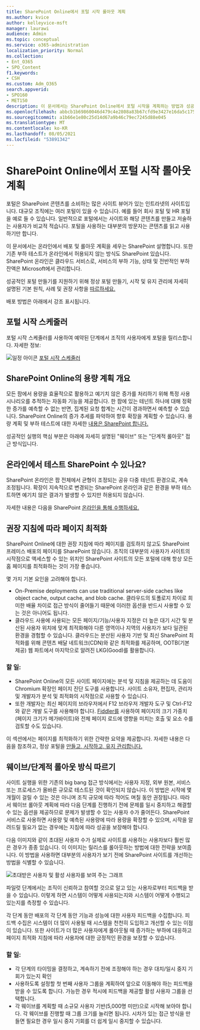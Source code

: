 ```yaml
---
title: SharePoint Online에서 포털 시작 롤아웃 계획
ms.author: kvice
author: kelleyvice-msft
manager: laurawi
audience: Admin
ms.topic: conceptual
ms.service: o365-administration
localization_priority: Normal
ms.collection:
- Ent_O365
- SPO_Content
f1.keywords:
- CSH
ms.custom: Adm_O365
search.appverid:
- SPO160
- MET150
description: 이 문서에서는 SharePoint Online에서 포털 시작을 계획하는 방법과 성공적인 실행을 위해 취할 단계에 대해 설명합니다.
ms.openlocfilehash: abbcb1b69860046d479c4e2808a83b67cfd9e3427e16da5c175ee37cda36a4f2
ms.sourcegitcommit: a1b66e1e80c25d14d67a9b46c79ec7245d88e045
ms.translationtype: MT
ms.contentlocale: ko-KR
ms.lasthandoff: 08/05/2021
ms.locfileid: "53891342"
---
```

# <a name="planning-your-portal-launch-roll-out-plan-in-sharepoint-online"></a>SharePoint Online에서 포털 시작 롤아웃 계획

포털은 SharePoint 콘텐츠를 소비하는 많은 사이트 뷰어가 있는 인트라넷의 사이트입니다. 대규모 조직에는 여러 포털이 있을 수 있습니다. 예를 들어 회사 포털 및 HR 포털을 예로 들 수 있습니다. 일반적으로 포털에서는 사이트와 해당 콘텐츠를 만들고 저술하는 사용자가 비교적 적습니다. 포털을 사용하는 대부분의 방문자는 콘텐츠를 읽고 사용하기만 합니다.

이 문서에서는 온라인에서 배포 및 롤아웃 계획을 세우는 SharePoint 설명합니다. 또한 기존 부하 테스트가 온라인에서 허용되지 않는 방식도 SharePoint 있습니다. SharePoint 온라인은 클라우드 서비스로, 서비스의 부하 기능, 상태 및 전반적인 부하 잔액은 Microsoft에서 관리합니다.

성공적인 포털 만들기를 지원하기 위해 정상 포털 만들기, 시작 및 유지 관리에 자세히 설명된 기본 원칙, 사례 및 권장 사항을 [따르하세요.](/sharepoint/portal-health) 

배포 방법은 아래에서 강조 표시됩니다.

## <a name="portal-launch-scheduler"></a>포털 시작 스케줄러

포털 시작 스케줄러를 사용하여 예약된 단계에서 조직의 사용자에게 포털을 릴리스합니다. 자세한 정보: 

![일정 아이콘](https://docs.microsoft.com/Office/media/icons/calendar.png "포털 시작 스케줄러")  [포털 시작 스케줄러](https://docs.microsoft.com/microsoft-365/enterprise/portallaunchscheduler)



## <a name="overview-of-capacity-planning-in-sharepoint-online"></a>SharePoint Online의 용량 계획 개요
모든 팜에서 용량을 효율적으로 활용하고 예기치 않은 증가를 처리하기 위해 특정 사용 시나리오를 추적하는 자동화 기능을 제공합니다. 한 팜에 있는 테넌트 하나에 대해 정확한 증가를 예측할 수 없는 반면, 집계된 요청 합계는 시간이 경과하면서 예측할 수 있습니다. SharePoint Online의 증가 추세를 파악하여 향후 확장을 계획할 수 있습니다. 용량 계획 및 부하 테스트에 대한 자세한 [내용은 SharePoint 합니다.](capacity-planning-and-load-testing-sharepoint-online.md)

성공적인 실행의 핵심 부분은 아래에 자세히 설명된 "웨이브" 또는 "단계적 롤아웃" 접근 방식입니다. 

## <a name="can-i-load-test-sharepoint-online"></a>온라인에서 테스트 SharePoint 수 있나요?
SharePoint 온라인은 팜 전체에서 균형이 조정되는 공유 다중 테넌트 환경으로, 계속 조정됩니다. 확장이 지속적으로 변경되는 SharePoint 온라인과 같은 환경을 부하 테스트하면 예기치 않은 결과가 발생할 수 있지만 허용되지 않습니다. 

자세한 내용은 다음을 SharePoint [온라인을 통해 수행하세요.](capacity-planning-and-load-testing-sharepoint-online.md)

## <a name="optimize-pages-by-following-recommended-guidelines"></a>권장 지침에 따라 페이지 최적화
SharePoint Online에 대한 권장 지침에 따라 페이지를 검토하지 않고도 SharePoint 프레미스 배포의 페이지를 SharePoint 않습니다. 조직의 대부분의 사용자가 사이트의 시작점으로 액세스할 수 있는 위치인 SharePoint 사이트의 모든 포털에 대해 항상 모든 홈 페이지를 최적화하는 것이 가장 좋습니다.

몇 가지 기본 요인을 고려해야 합니다.
- On-Premise deployments can use traditional server-side caches like object cache, output cache, and blob cache. 클라우드의 토폴로지 차이로 희미한 배율 차이로 접근 방식이 줄어들기 때문에 이러한 옵션을 반드시 사용할 수 있는 것은 아니어도 됩니다.
- 클라우드 사용에 사용되는 모든 페이지/기능/사용자 지정은 더 높은 대기 시간 및 분산된 사용자 위치에 맞게 최적화해야 다른 영역이나 지역의 사용자가 보다 일관된 환경을 경험할 수 있습니다. 클라우드는 분산된 사용자 기반 및 최신 SharePoint 최적화를 위해 콘텐츠 배달 네트워크(CDN)와 같은 최적화를 제공하며, OOTB(기본 제공) 웹 파트에서 마지막으로 알려진 LKG(Good)를 활용합니다.

### <a name="what-to-do"></a>할 일:
 - SharePoint Online의 모든 사이트 페이지에는 [](./page-diagnostics-for-spo.md)분석 및 지침을 제공하는 데 도움이 Chromium 확장인 페이지 진단 도구를 사용합니다. 사이트 소유자, 편집자, 관리자 및 개발자가 분석 및 최적화의 시작점으로 사용할 수 있습니다.
 - 또한 개발자는 최신 페이지의 브라우저에서 F12 브라우저 개발자 도구 및 Ctrl-F12와 같은 개발 도구를 사용해야 합니다. [Fiddler를](https://www.telerik.com/download/fiddler) 사용하여 페이지의 크기 가중치(페이지 크기가 메가바이트)와 전체 페이지 로드에 영향을 미치는 호출 및 요소 수를 검토할 수도 있습니다. 

이 섹션에서는 페이지를 최적화하기 위한 간략한 요약을 제공합니다.  자세한 내용은 다음을 참조하고, 정상 포털을 [만들고, 시작하고, 유지 관리합니다.](/sharepoint/portal-health)

## <a name="follow-a-wave--phased-roll-out-approach"></a>웨이브/단계적 롤아웃 방식 따르기
사이트 실행을 위한 기존의 big bang 접근 방식에서는 사용자 지정, 외부 원본, 서비스 또는 프로세스가 올바른 규모로 테스트된 것이 확인되지 않습니다. 이 방법은 시작에 몇 개월이 걸릴 수 있는 것은 아니며 조직 규모에 따라 적어도 며칠 동안 권장됩니다. 따라서 웨이브 롤아웃 계획에 따라 다음 단계를 진행하기 전에 문제를 일시 중지하고 해결할 수 있는 옵션을 제공하므로 문제가 발생할 수 있는 사용자 수가 줄어든다. SharePoint 서비스로 사용하면 사용량 및 예측된 사용량에 따라 용량을 확장할 수 있으며, 시작을 알려드릴 필요가 없는 경우에는 지침에 따라 성공을 보장해야 합니다.
  
다음 이미지와 같이 초대된 사용자 수가 실제로 사이트를 사용하는 사용자보다 훨씬 많은 경우가 종종 있습니다. 이 이미지는 릴리스를 롤아웃하는 방법에 대한 전략을 보여줍니다. 이 방법을 사용하면 대부분의 사용자가 보기 전에 SharePoint 사이트를 개선하는 방법을 식별할 수 있습니다.
  
![초대받은 사용자 및 활성 사용자를 보여 주는 그래프](../media/0bc14a20-9420-4986-b9b9-fbcd2c6e0fb9.png)
  
파일럿 단계에서는 조직이 신뢰하고 참여할 것으로 알고 있는 사용자로부터 피드백을 받을 수 있습니다. 이렇게 하면 시스템이 어떻게 사용되는지와 시스템이 어떻게 수행되고 있는지를 측정할 수 있습니다.
  
각 단계 동안 배포의 각 단계 동안 기능과 성능에 대한 사용자 피드백을 수집합니다. 피드백 수집은 시스템이 더 많이 사용될 때 시스템을 천천히 도입하고 개선할 수 있는 이점이 있습니다. 또한 사이트가 더 많은 사용자에게 롤아웃될 때 증가하는 부하에 대응하고 페이지 최적화 지침에 따라 사용자에 대한 긍정적인 환경을 보장할 수 있습니다.

### <a name="what-to-do"></a>할 일:
- 각 단계의 타이밍을 결정하고, 계속하기 전에 조정해야 하는 경우 대치/일시 중지 기회가 있는지 확인
- 사용하도록 설정할 첫 번째 사용자 그룹을 계획하여 앞으로 이동해야 하는 피드백을 받을 수 있도록 합니다.  가능한 경우 적시에 피드백을 제공할 활성 사용자 그룹을 선택합니다.
- 각 웨이브를 계획할 때 소규모 사용자 기반(5,000명 미만)으로 시작해 보아야 합니다. 각 웨이브를 진행할 때 그룹 크기를 늘리면 됩니다. 시차가 있는 접근 방식을 만들면 필요한 경우 일시 중지 기회를 더 쉽게 일시 중지할 수 있습니다.